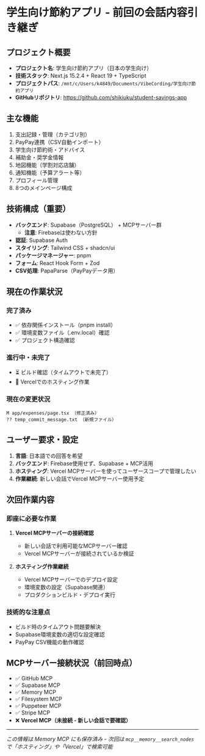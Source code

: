 # 学生向け節約アプリ - 前回の会話内容引き継ぎ

## プロジェクト概要
- **プロジェクト名**: 学生向け節約アプリ（日本の学生向け）
- **技術スタック**: Next.js 15.2.4 + React 19 + TypeScript
- **プロジェクトパス**: `/mnt/c/Users/k4849/Documents/VibeCording/学生向け節約アプリ`
- **GitHubリポジトリ**: https://github.com/shikiuku/student-savings-app

## 主な機能
1. 支出記録・管理（カテゴリ別）
2. PayPay連携（CSV自動インポート）
3. 学生向け節約術・アドバイス
4. 補助金・奨学金情報
5. 地図機能（学割対応店舗）
6. 通知機能（予算アラート等）
7. プロフィール管理
8. 8つのメインページ構成

## 技術構成（重要）
- **バックエンド**: Supabase（PostgreSQL） + MCPサーバー群
  - **注意**: Firebaseは使わない方針
- **認証**: Supabase Auth
- **スタイリング**: Tailwind CSS + shadcn/ui
- **パッケージマネージャー**: pnpm
- **フォーム**: React Hook Form + Zod
- **CSV処理**: PapaParse（PayPayデータ用）

## 現在の作業状況
### 完了済み
- ✅ 依存関係インストール（pnpm install）
- ✅ 環境変数ファイル（.env.local）確認
- ✅ プロジェクト構造確認

### 進行中・未完了
- ⏳ ビルド確認（タイムアウトで未完了）
- 🔄 Vercelでのホスティング作業

### 現在の変更状況
```
M app/expenses/page.tsx （修正済み）
?? temp_commit_message.txt （新規ファイル）
```

## ユーザー要求・設定
1. **言語**: 日本語での回答を希望
2. **バックエンド**: Firebase使用せず、Supabase + MCP活用
3. **ホスティング**: Vercel MCPサーバーを使ってユーザースコープで管理したい
4. **作業継続**: 新しい会話でVercel MCPサーバー使用予定

## 次回作業内容
### 即座に必要な作業
1. **Vercel MCPサーバーの接続確認**
   - 新しい会話で利用可能なMCPサーバー確認
   - Vercel MCPサーバーが接続されているか検証

2. **ホスティング作業継続**
   - Vercel MCPサーバーでのデプロイ設定
   - 環境変数の設定（Supabase関連）
   - プロダクションビルド・デプロイ実行

### 技術的な注意点
- ビルド時のタイムアウト問題要解決
- Supabase環境変数の適切な設定確認
- PayPay CSV機能の動作確認

## MCPサーバー接続状況（前回時点）
- ✅ GitHub MCP
- ✅ Supabase MCP  
- ✅ Memory MCP
- ✅ Filesystem MCP
- ✅ Puppeteer MCP
- ✅ Stripe MCP
- ❌ **Vercel MCP（未接続 - 新しい会話で要確認）**

---
*この情報は Memory MCP にも保存済み - 次回は `mcp__memory__search_nodes` で「ホスティング」や「Vercel」で検索可能*